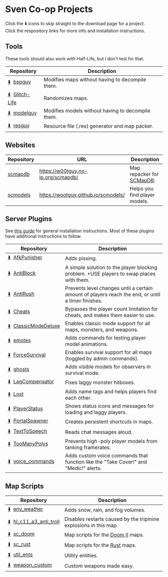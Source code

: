 # Sven Co-op Projects

Click the :arrow_down: icons to skip straight to the download page for a project.  
Click the respository links for more info and installation instructions.



## Tools
These tools should also work with Half-Life, but I don't test for that.

| Repository | Description |
| --- | --- |
| [:arrow_down:](https://github.com/wootguy/bspguy/releases/latest)&nbsp;&nbsp;[bspguy](https://github.com/wootguy/bspguy) | Modifies maps without having to decompile them. |
| [:arrow_down:](https://github.com/wootguy/Glitch-Life/releases/latest)&nbsp;&nbsp;[Glitch-Life](https://github.com/wootguy/Glitch-Life) | Randomizes maps. |
| [:arrow_down:](https://github.com/wootguy/modelguy/releases/latest)&nbsp;&nbsp;[modelguy](https://github.com/wootguy/modelguy) | Modifies models without having to decompile them.  |
| [:arrow_down:](https://github.com/wootguy/resguy/releases/latest)&nbsp;&nbsp;[resguy](https://github.com/wootguy/resguy) | Resource file (.res) generator and map packer. |

## Websites
| Repository | URL | Description |
| --- | --- | --- |
| [scmapdb](https://github.com/wootguy/scmapdb) | https://w00tguy.no-ip.org/scmapdb/ | Map repacker for [SCMapDB](http://scmapdb.com/). |
| [scmodels](https://github.com/wootguy/scmodels) | https://wootguy.github.io/scmodels/ | Helps you find player models. |

## Server Plugins

See [this guide](https://steamcommunity.com/sharedfiles/filedetails/?id=605607881) for general installation instructions. Most of these plugins have additional instructions to follow.

| Repository | Description |
| --- | --- |
| [:arrow_down:](https://github.com/wootguy/AfkPunisher/archive/master.zip)&nbsp;&nbsp;[AfkPunisher](https://github.com/wootguy/AfkPunisher) | Adds pissing. |
| [:arrow_down:](https://github.com/wootguy/AntiBlock/releases/latest)&nbsp;&nbsp;[AntiBlock](https://github.com/wootguy/AntiBlock) | A simple solution to the player blocking problem. +USE players to swap places with them. |
| [:arrow_down:](https://github.com/wootguy/AntiRush/releases/latest)&nbsp;&nbsp;[AntiRush](https://github.com/wootguy/AntiRush) | Prevents level changes until a certain amount of players reach the end, or until a timer finishes. |
| [:arrow_down:](https://github.com/wootguy/Cheats/releases/latest)&nbsp;&nbsp;[Cheats](https://github.com/wootguy/Cheats) | Bypasses the player count limitation for cheats, and makes them easier to use. |
| [:arrow_down:](https://github.com/wootguy/ClassicModeDeluxe/releases/latest)&nbsp;&nbsp;[ClassicModeDeluxe](https://github.com/wootguy/ClassicModeDeluxe) | Enables classic mode support for all maps, monsters, and weapons. |
| [:arrow_down:](https://github.com/wootguy/emotes/releases/latest)&nbsp;&nbsp;[emotes](https://github.com/wootguy/emotes) | Adds commands for testing player model animations. |
| [:arrow_down:](https://github.com/wootguy/ForceSurvival/releases/latest)&nbsp;&nbsp;[ForceSurvival](https://github.com/wootguy/ForceSurvival) | Enables survival support for all maps (toggled by admin commands). |
| [:arrow_down:](https://github.com/wootguy/ghosts/releases/latest)&nbsp;&nbsp;[ghosts](https://github.com/wootguy/ghosts) | Adds visible models for observers in survival mode. |
| [:arrow_down:](https://github.com/wootguy/LagCompensator/releases/latest)&nbsp;&nbsp;[LagCompensator](https://github.com/wootguy/LagCompensator) | Fixes laggy monster hitboxes. |
| [:arrow_down:](https://github.com/wootguy/Lost/releases/latest)&nbsp;&nbsp;[Lost](https://github.com/wootguy/Lost) | Adds name tags and helps players find each other. |
| [:arrow_down:](https://github.com/wootguy/PlayerStatus/archive/master.zip)&nbsp;&nbsp;[PlayerStatus](https://github.com/wootguy/PlayerStatus) | Shows status icons and messages for loading and laggy players. |
| [:arrow_down:](https://github.com/wootguy/PortalSpawner/releases/latest)&nbsp;&nbsp;[PortalSpawner](https://github.com/wootguy/PortalSpawner) | Creates persistent shortcuts in maps. |
| [:arrow_down:](https://github.com/wootguy/TextToSpeech/releases/latest)&nbsp;&nbsp;[TextToSpeech](https://github.com/wootguy/TextToSpeech) | Reads chat messages aloud. |
| [:arrow_down:](https://github.com/wootguy/TooManyPolys/releases/latest)&nbsp;&nbsp;[TooManyPolys](https://github.com/wootguy/TooManyPolys) | Prevents high-poly player models from tanking framerates. |
| [:arrow_down:](https://github.com/wootguy/voice_commands/releases/latest)&nbsp;&nbsp;[voice_commands](https://github.com/wootguy/voice_commands) | Adds custom voice commands that function like the "Take Cover!" and "Medic!" alerts. |

## Map Scripts

| Repository | Description |
| --- | --- |
| [:arrow_down:](https://github.com/wootguy/env_weather/releases/latest)&nbsp;&nbsp;[env_weather](https://github.com/wootguy/env_weather) | Adds snow, rain, and fog volumes. |
| [:arrow_down:](https://github.com/wootguy/hl_c11_a3_anti_troll/releases/latest)&nbsp;&nbsp;[hl_c11_a3_anti_troll](https://github.com/wootguy/hl_c11_a3_anti_troll) | Disables restarts caused by the tripmine explosions in this map. |
| [:arrow_down:](https://github.com/wootguy/sc_doom/archive/master.zip)&nbsp;&nbsp;[sc_doom](https://github.com/wootguy/sc_doom) | Map scripts for the [Doom II](http://scmapdb.com/map:doom-ii) maps. |
| [:arrow_down:](https://github.com/wootguy/sc_rust/archive/master.zip)&nbsp;&nbsp;[sc_rust](https://github.com/wootguy/sc_rust) | Map scripts for the [Rust](http://scmapdb.com/map:rust) maps. |
| [:arrow_down:](https://github.com/wootguy/util_ents/archive/master.zip)&nbsp;&nbsp;[util_ents](https://github.com/wootguy/util_ents) | Utility entities. |
| [:arrow_down:](https://github.com/wootguy/weapon_custom/releases/latest)&nbsp;&nbsp;[weapon_custom](https://github.com/wootguy/weapon_custom) | Custom weapons made easy. |

